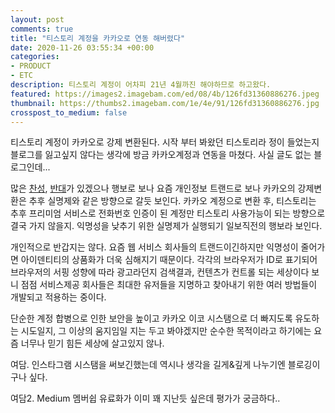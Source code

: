 ```yaml
---
layout: post
comments: true
title: "티스토리 계정을 카카오로 연동 해버렸다"
date: 2020-11-26 03:55:34 +00:00
categories:
- PRODUCT
- ETC
description: 티스토리 계정이 어차피 21년 4월까진 해야하므로 하고왔다.
featured: https://images2.imagebam.com/ed/08/4b/126fd31360886276.jpeg
thumbnail: https://thumbs2.imagebam.com/1e/4e/91/126fd31360886276.jpg
crosspost_to_medium: false
---
```


티스토리 계정이 카카오로 강제 변환된다.  시작 부터 봐왔던 티스토리라 정이 들었는지 블로그를 잃고싶지 않다는 생각에 방금 카카오계정과 연동을 마쳤다.  사실 글도 없는 블로그인데...  

많은 [찬성](https://jimnong.tistory.com/1129), [반대](https://photohistory.tistory.com/19382)가 있겠으나 행보로 보나 요즘 개인정보 트랜드로 보나 카카오의 강제변환은 추후 실명제와 같은 방향으로 갈듯 보인다.  카카오 계정으로 변환 후, 티스토리는 추후 프리미엄 서비스로 전화번호 인증이 된 계정만 티스토리 사용가능이 되는 방향으로 결국 가지 않을지.  익명성을 낮추기 위한 실명제가 실행되기 일보직전의 행보라 보인다. 

개인적으로 반갑지는 않다.  요즘 웹 서비스 회사들의 트랜드이긴하지만 익명성이 줄어가면 아이덴티티의 상품화가 더욱 심해지기 때문이다.  각각의 브라우저가 ID로 표기되어 브라우저의 서핑 성향에 따라 광고라던지 검색결과, 컨텐츠가 컨트롤 되는 세상이다 보니 점점 서비스제공 회사들은 최대한 유저들을 지명하고 찾아내기 위한 여러 방법들이 개발되고 적용하는 중이다.

단순한 계정 합병으로 인한 보안을 높이고 카카오 이코 시스탬으로 더 빠지도록 유도하는 시도일지, 그 이상의 움지임일 지는 두고 봐야겠지만 순수한 목적이라고 하기에는 요즘 너무나 믿기 힘든 세상에 살고있지 않나.

여담.  인스타그램 시스탬을 써보긴했는데 역시나 생각을 길게&깊게 나누기엔 블로깅이구나 싶다.

여담2. Medium 멤버쉽 유료화가 이미 꽤 지난듯 싶은데 평가가 궁금하다..




